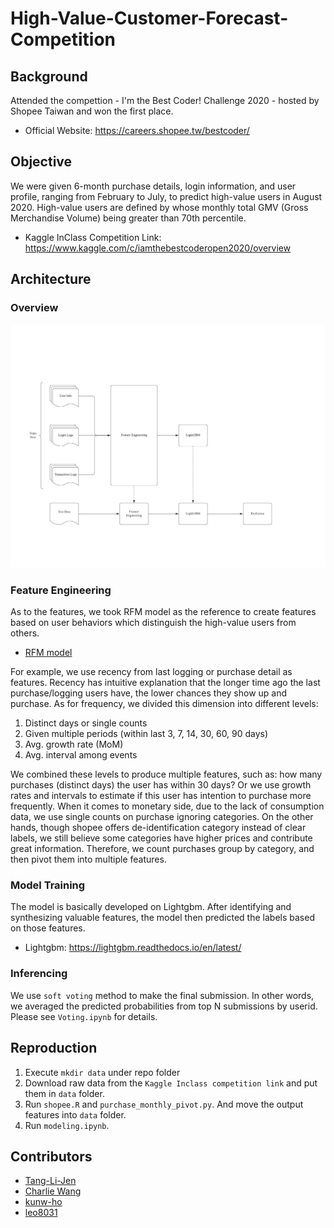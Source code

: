 # High-Value-Customer-Forecast-Competition

## Background
Attended the compettion - I'm the Best Coder! Challenge 2020 - hosted by Shopee Taiwan and won the first place.  
- Official Website: https://careers.shopee.tw/bestcoder/  


## Objective
We were given 6-month purchase details, login information, and user profile, ranging from February to July, to predict high-value users in August 2020. High-value users are defined by whose monthly total GMV (Gross Merchandise Volume) being greater than 70th percentile.
- Kaggle InClass Competition Link: https://www.kaggle.com/c/iamthebestcoderopen2020/overview

## Architecture
### Overview
![ml pipeline](https://github.com/Tang-Li-Jen/High-Value-Customer-Forecast-Competition/blob/main/img/Shopee-Competition-flowchart.jpeg)

### Feature Engineering
As to the features, we took RFM model as the reference to create features based on user behaviors which distinguish the high-value users from others. 

- [RFM model](https://en.wikipedia.org/wiki/RFM_(market_research))

For example, we use recency from last logging or purchase detail as features. Recency has intuitive explanation that the longer time ago the last purchase/logging users have, the lower chances they show up and purchase. 
As for frequency, we divided this dimension into different levels:

1. Distinct days or single counts
2. Given multiple periods (within last 3, 7, 14, 30, 60, 90 days)
3. Avg. growth rate (MoM)
4. Avg. interval among events

We combined these levels to produce multiple features, such as: how many purchases (distinct days) the user has within 30 days? Or we use growth rates and intervals to estimate if this user has intention to purchase more frequently.
When it comes to monetary side, due to the lack of consumption data, we use single counts on purchase ignoring categories. On the other hands, though shopee offers de-identification category instead of clear labels, we still believe some categories have higher prices and contribute great information. Therefore, we count purchases group by category, and then pivot them into multiple features.


### Model Training
The model is basically developed on Lightgbm. After identifying and synthesizing valuable features, the model then predicted the labels based on those features.
- Lightgbm: https://lightgbm.readthedocs.io/en/latest/


### Inferencing
We use ```soft voting``` method to make the final submission.
In other words, we averaged the predicted probabilities from top N submissions by userid.
Please see ```Voting.ipynb``` for details.



## Reproduction
1. Execute ```mkdir data``` under repo folder
2. Download raw data from the ```Kaggle Inclass competition link``` and put them in ```data``` folder.
3. Run ```shopee.R``` and ```purchase_monthly_pivot.py```. And move the output features into ```data``` folder.
4. Run ```modeling.ipynb```.

## Contributors
- [Tang-Li-Jen](https://github.com/Tang-Li-Jen)
- [Charlie Wang](https://github.com/wwater-wang)
- [kunw-ho](https://github.com/kunw-ho)
- [leo8031](https://github.com/leo8031)

